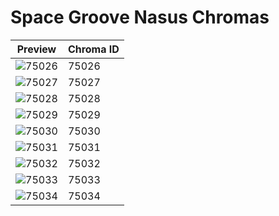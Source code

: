 # Space Groove Nasus Chromas

| Preview | Chroma ID |
|---------|-----------|
| ![75026](https://raw.communitydragon.org/latest/plugins/rcp-be-lol-game-data/global/default/v1/champion-chroma-images/75/75026.png) | 75026 |
| ![75027](https://raw.communitydragon.org/latest/plugins/rcp-be-lol-game-data/global/default/v1/champion-chroma-images/75/75027.png) | 75027 |
| ![75028](https://raw.communitydragon.org/latest/plugins/rcp-be-lol-game-data/global/default/v1/champion-chroma-images/75/75028.png) | 75028 |
| ![75029](https://raw.communitydragon.org/latest/plugins/rcp-be-lol-game-data/global/default/v1/champion-chroma-images/75/75029.png) | 75029 |
| ![75030](https://raw.communitydragon.org/latest/plugins/rcp-be-lol-game-data/global/default/v1/champion-chroma-images/75/75030.png) | 75030 |
| ![75031](https://raw.communitydragon.org/latest/plugins/rcp-be-lol-game-data/global/default/v1/champion-chroma-images/75/75031.png) | 75031 |
| ![75032](https://raw.communitydragon.org/latest/plugins/rcp-be-lol-game-data/global/default/v1/champion-chroma-images/75/75032.png) | 75032 |
| ![75033](https://raw.communitydragon.org/latest/plugins/rcp-be-lol-game-data/global/default/v1/champion-chroma-images/75/75033.png) | 75033 |
| ![75034](https://raw.communitydragon.org/latest/plugins/rcp-be-lol-game-data/global/default/v1/champion-chroma-images/75/75034.png) | 75034 |